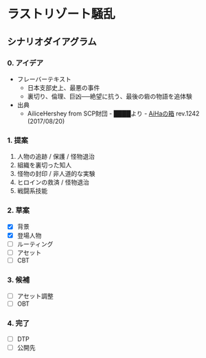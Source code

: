 # ラストリゾート騒乱

## シナリオダイアグラム

### 0. アイデア
- フレーバーテキスト
  - 日本支部史上、最悪の事件
  - 裏切り、倫理、巨凶──絶望に抗う、最後の砦の物語を追体験
- 出典
  - AiliceHershey from SCP財団 - ████より - [AiHaの箱](http://scp-jp-sandbox2.wikidot.com/ailicehershey) rev.1242 (2017/08/20)

### 1. 提案
1. 人物の追跡 / 保護 / 怪物退治
2. 組織を裏切った知人
3. 怪物の封印 / 非人道的な実験
4. ヒロインの救済 / 怪物退治
5. 戦闘系技能

### 2. 草案
- [x] 背景
- [x] 登場人物
- [ ] ルーティング
- [ ] アセット
- [ ] CBT

### 3. 候補
- [ ] アセット調整
- [ ] OBT

### 4. 完了
- [ ] DTP
- [ ] 公開先
